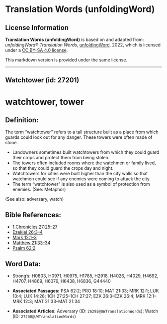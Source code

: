 # Translation Words (unfoldingWord)

## License Information

**Translation Words (unfoldingWord)** is based on and adapted from: _unfoldingWord® Translation Words_, [unfoldingWord](https://unfoldingword.org/utw), 2022, which is licensed under a [CC BY-SA 4.0 license](https://creativecommons.org/licenses/by-sa/4.0/legalcode.en).

This markdown version is provided under the same license.



--------------------------------

## Watchtower (id: 27201)

watchtower, tower
=================

Definition:
-----------

The term “watchtower” refers to a tall structure built as a place from which guards could look out for any danger. These towers were often made of stone.

* Landowners sometimes built watchtowers from which they could guard their crops and protect them from being stolen.
* The towers often included rooms where the watchmen or family lived, so that they could guard the crops day and night.
* Watchtowers for cities were built higher than the city walls so that watchmen could see if any enemies were coming to attack the city.
* The term “watchtower” is also used as a symbol of protection from enemies. (See: Metaphor)

(See also: adversary, watch)

Bible References:
-----------------

* [1 Chronicles 27:25–27](https://ref.ly/1Chr27:25-1Chr27:27)
* [Ezekiel 26:3–4](https://ref.ly/Ezek26:3-Ezek26:4)
* [Mark 12:1–3](https://ref.ly/Mark12:1-Mark12:3)
* [Matthew 21:33–34](https://ref.ly/Matt21:33-Matt21:34)
* [Psalm 62:2](https://ref.ly/Ps62:2)

Word Data:
----------

* Strong’s: H0803, H0971, H0975, H1785, H2918, H4026, H4029, H4692, H4707, H4869, H6076, H6438, H6836, G44440

* **Associated Passages:** PSA 62:2; PRO 18:10; MAT 21:33; MRK 12:1; LUK 13:4; LUK 14:28; 1CH 27:25–1CH 27:27; EZK 26:3–EZK 26:4; MRK 12:1–MRK 12:3; MAT 21:33–MAT 21:34
* **Associated Articles:** Adversary (ID: `26292@UWTranslationWords`); Watch (ID: `27200@UWTranslationWords`)

